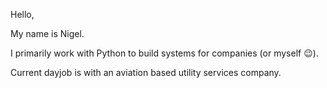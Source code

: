 Hello,

My name is Nigel.

I primarily work with Python to build systems for companies (or myself :wink:).

Current dayjob is with an aviation based utility services company.
